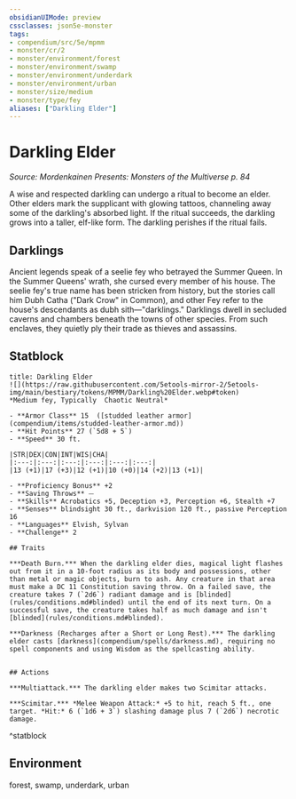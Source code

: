 ```yaml
---
obsidianUIMode: preview
cssclasses: json5e-monster
tags:
- compendium/src/5e/mpmm
- monster/cr/2
- monster/environment/forest
- monster/environment/swamp
- monster/environment/underdark
- monster/environment/urban
- monster/size/medium
- monster/type/fey
aliases: ["Darkling Elder"]
---
```

# Darkling Elder
*Source: Mordenkainen Presents: Monsters of the Multiverse p. 84*  

A wise and respected darkling can undergo a ritual to become an elder. Other elders mark the supplicant with glowing tattoos, channeling away some of the darkling's absorbed light. If the ritual succeeds, the darkling grows into a taller, elf-like form. The darkling perishes if the ritual fails.

## Darklings

Ancient legends speak of a seelie fey who betrayed the Summer Queen. In the Summer Queens' wrath, she cursed every member of his house. The seelie fey's true name has been stricken from history, but the stories call him Dubh Catha ("Dark Crow" in Common), and other Fey refer to the house's descendants as dubh sith—"darklings." Darklings dwell in secluded caverns and chambers beneath the towns of other species. From such enclaves, they quietly ply their trade as thieves and assassins.

## Statblock

```ad-statblock
title: Darkling Elder
![](https://raw.githubusercontent.com/5etools-mirror-2/5etools-img/main/bestiary/tokens/MPMM/Darkling%20Elder.webp#token)
*Medium fey, Typically  Chaotic Neutral*

- **Armor Class** 15  ([studded leather armor](compendium/items/studded-leather-armor.md))
- **Hit Points** 27 (`5d8 + 5`)
- **Speed** 30 ft.

|STR|DEX|CON|INT|WIS|CHA|
|:---:|:---:|:---:|:---:|:---:|:---:|
|13 (+1)|17 (+3)|12 (+1)|10 (+0)|14 (+2)|13 (+1)|

- **Proficiency Bonus** +2
- **Saving Throws** ⏤
- **Skills** Acrobatics +5, Deception +3, Perception +6, Stealth +7
- **Senses** blindsight 30 ft., darkvision 120 ft., passive Perception 16
- **Languages** Elvish, Sylvan
- **Challenge** 2

## Traits

***Death Burn.*** When the darkling elder dies, magical light flashes out from it in a 10-foot radius as its body and possessions, other than metal or magic objects, burn to ash. Any creature in that area must make a DC 11 Constitution saving throw. On a failed save, the creature takes 7 (`2d6`) radiant damage and is [blinded](rules/conditions.md#blinded) until the end of its next turn. On a successful save, the creature takes half as much damage and isn't [blinded](rules/conditions.md#blinded).

***Darkness (Recharges after a Short or Long Rest).*** The darkling elder casts [darkness](compendium/spells/darkness.md), requiring no spell components and using Wisdom as the spellcasting ability.


## Actions

***Multiattack.*** The darkling elder makes two Scimitar attacks.

***Scimitar.*** *Melee Weapon Attack:* +5 to hit, reach 5 ft., one target. *Hit:* 6 (`1d6 + 3`) slashing damage plus 7 (`2d6`) necrotic damage.
```
^statblock

## Environment

forest, swamp, underdark, urban